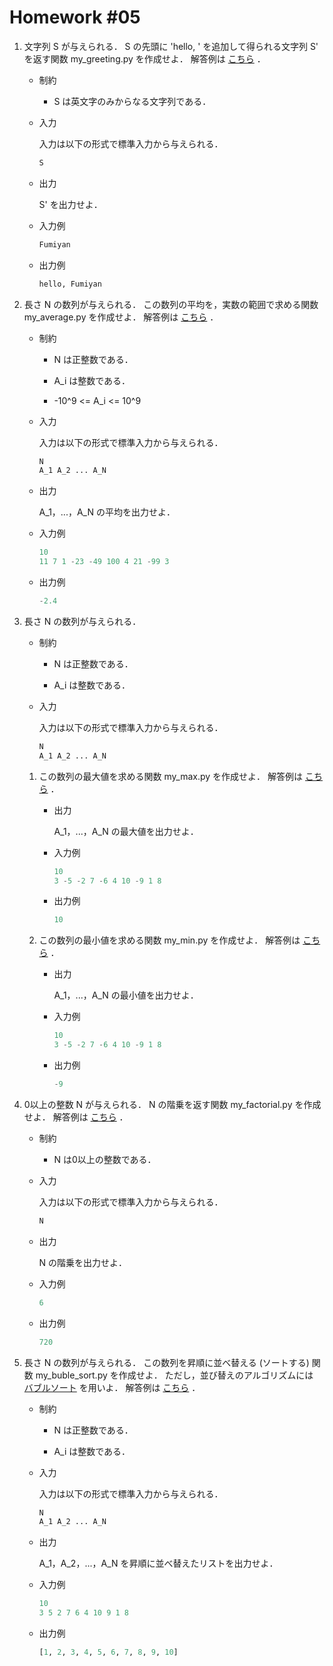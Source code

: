 # Homework #05

1. 文字列 S が与えられる．
S の先頭に 'hello, ' を追加して得られる文字列 S' を返す関数 my_greeting.py を作成せよ．
解答例は [こちら](https://github.com/fumiyanll23/PythonLearning/blob/main/my_greeting.py) ．

    - 制約

      - S は英文字のみからなる文字列である．

    - 入力

      入力は以下の形式で標準入力から与えられる．

      ```python
      S
      ```

    - 出力

      S' を出力せよ．

    - 入力例

      ```python
      Fumiyan
      ```

    - 出力例

      ```python
      hello, Fumiyan
      ```

1. 長さ N の数列が与えられる．
この数列の平均を，実数の範囲で求める関数 my_average.py を作成せよ．
解答例は [こちら](https://github.com/fumiyanll23/PythonLearning/blob/main/my_average.py) ．

    - 制約

      - N は正整数である．

      - A_i は整数である．

      - -10^9 <= A_i <= 10^9

    - 入力

      入力は以下の形式で標準入力から与えられる．

      ```python
      N
      A_1 A_2 ... A_N
      ```

    - 出力

      A_1，...，A_N の平均を出力せよ．

    - 入力例

      ```python
      10
      11 7 1 -23 -49 100 4 21 -99 3
      ```

    - 出力例

      ```python
      -2.4
      ```

1. 長さ N の数列が与えられる．

    - 制約

      - N は正整数である．

      - A_i は整数である．

    - 入力

        入力は以下の形式で標準入力から与えられる．

        ```python
        N
        A_1 A_2 ... A_N
        ```

    1. この数列の最大値を求める関数 my_max.py を作成せよ．
    解答例は [こちら](https://github.com/fumiyanll23/PythonLearning/blob/main/my_max.py) ．

        - 出力

          A_1，...，A_N の最大値を出力せよ．

        - 入力例

          ```python
          10
          3 -5 -2 7 -6 4 10 -9 1 8
          ```

        - 出力例

          ```python
          10
          ```

    1. この数列の最小値を求める関数 my_min.py を作成せよ．
    解答例は [こちら](https://github.com/fumiyanll23/PythonLearning/blob/main/my_min.py) ．

        - 出力

          A_1，...，A_N の最小値を出力せよ．

        - 入力例

          ```python
          10
          3 -5 -2 7 -6 4 10 -9 1 8
          ```

        - 出力例

          ```python
          -9
          ```

1. 0以上の整数 N が与えられる．
N の階乗を返す関数 my_factorial.py を作成せよ．
解答例は [こちら](https://github.com/fumiyanll23/PythonLearning/blob/main/src/my_factorial.py) ．

    - 制約

      - N は0以上の整数である．

    - 入力

      入力は以下の形式で標準入力から与えられる．

      ```python
      N
      ```

    - 出力

      N の階乗を出力せよ．

    - 入力例

      ```python
      6
      ```

    - 出力例

      ```python
      720
      ```

1. 長さ N の数列が与えられる．
この数列を昇順に並べ替える (ソートする) 関数 my_buble_sort.py を作成せよ．
ただし，並び替えのアルゴリズムには [バブルソート](https://ja.wikipedia.org/wiki/%E3%83%90%E3%83%96%E3%83%AB%E3%82%BD%E3%83%BC%E3%83%88) を用いよ．
解答例は [こちら](https://github.com/fumiyanll23/PythonLearning/blob/main/my_sort.py) ．

    - 制約

      - N は正整数である．

      - A_i は整数である．

    - 入力

      入力は以下の形式で標準入力から与えられる．

      ```python
      N
      A_1 A_2 ... A_N
      ```

    - 出力

      A_1，A_2，...，A_N を昇順に並べ替えたリストを出力せよ．

    - 入力例

      ```python
      10
      3 5 2 7 6 4 10 9 1 8
      ```

    - 出力例

      ```python
      [1, 2, 3, 4, 5, 6, 7, 8, 9, 10]
      ```
